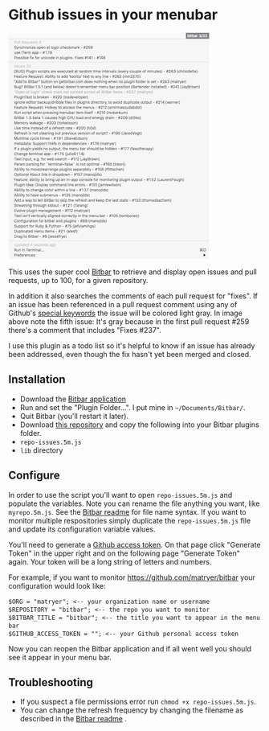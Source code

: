 # Github issues in your menubar

![alt tag](https://raw.githubusercontent.com/tomgenoni/bitbar-ghissues/master/bit.png)

This uses the super cool [Bitbar](https://github.com/matryer/bitbar) to retrieve and display open issues and pull requests, up to 100, for a given repository.

In addition it also searches the comments of each pull request for "fixes". If an issue has been referenced in a pull request comment using any of Github's [special keywords](https://help.github.com/articles/closing-issues-via-commit-messages/) the issue will be colored light gray. In image above note the fifth issue: It's gray because in the first pull request #259 there's a comment that includes "Fixes #237".

I use this plugin as a todo list so it's helpful to know if an issue has already been addressed, even though the fix hasn't yet been merged and closed.

## Installation

- Download the [Bitbar application](https://github.com/matryer/bitbar/releases/latest)
- Run and set the "Plugin Folder...". I put mine in `~/Documents/Bitbar/`.
- Quit Bitbar (you'll restart it later).
- Download [this repository](https://github.com/tomgenoni/bitbar-ghissues/archive/master.zip) and copy the following into your Bitbar plugins folder.
 - `repo-issues.5m.js`
 - `lib` directory
 
## Configure

In order to use the script you'll want to open `repo-issues.5m.js` and populate the variables. Note you can rename the file anything you want, like `myrepo.5m.js`. See the [Bitbar readme](https://github.com/matryer/bitbar) for file name syntax. If you want to monitor multiple respositories simply duplicate the `repo-issues.5m.js` file and update its configuration variable values.

You'll need to generate a [Github access token](https://github.com/settings/tokens). On that page click "Generate Token" in the upper right and on the following page "Generate Token" again. Your token will be a long string of letters and numbers.

For example, if you want to monitor https://github.com/matryer/bitbar your configuration would look like:

```
$ORG = "matryer"; <-- your organization name or username
$REPOSITORY = "bitbar"; <-- the repo you want to monitor
$BITBAR_TITLE = "bitbar"; <-- the title you want to appear in the menu bar
$GITHUB_ACCESS_TOKEN = ""; <-- your Github personal access token
```

Now you can reopen the Bitbar application and if all went well you should see it appear in your menu bar.

## Troubleshooting

- If you suspect a file permissions error run `chmod +x repo-issues.5m.js`.
- You can change the refresh frequency by changing the filename as described in the [Bitbar readme](https://github.com/matryer/bitbar) .
